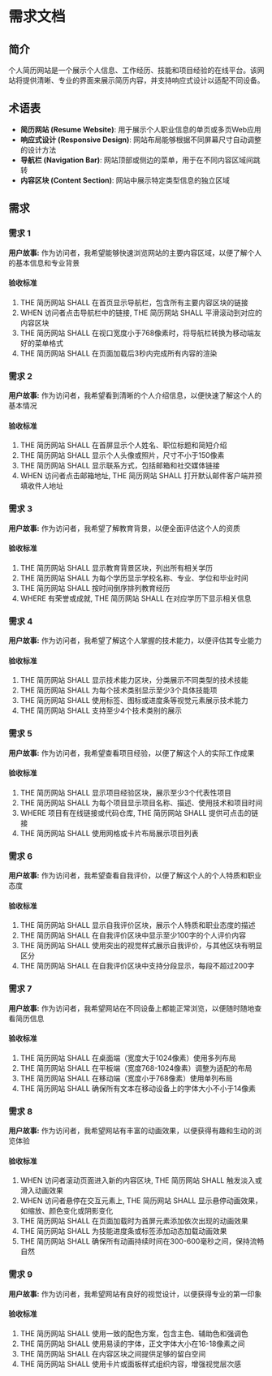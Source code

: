 # 需求文档

## 简介

个人简历网站是一个展示个人信息、工作经历、技能和项目经验的在线平台。该网站将提供清晰、专业的界面来展示简历内容，并支持响应式设计以适配不同设备。

## 术语表

- **简历网站 (Resume Website)**: 用于展示个人职业信息的单页或多页Web应用
- **响应式设计 (Responsive Design)**: 网站布局能够根据不同屏幕尺寸自动调整的设计方法
- **导航栏 (Navigation Bar)**: 网站顶部或侧边的菜单，用于在不同内容区域间跳转
- **内容区块 (Content Section)**: 网站中展示特定类型信息的独立区域

## 需求

### 需求 1

**用户故事:** 作为访问者，我希望能够快速浏览网站的主要内容区域，以便了解个人的基本信息和专业背景

#### 验收标准

1. THE 简历网站 SHALL 在首页显示导航栏，包含所有主要内容区块的链接
2. WHEN 访问者点击导航栏中的链接, THE 简历网站 SHALL 平滑滚动到对应的内容区块
3. THE 简历网站 SHALL 在视口宽度小于768像素时，将导航栏转换为移动端友好的菜单格式
4. THE 简历网站 SHALL 在页面加载后3秒内完成所有内容的渲染

### 需求 2

**用户故事:** 作为访问者，我希望看到清晰的个人介绍信息，以便快速了解这个人的基本情况

#### 验收标准

1. THE 简历网站 SHALL 在首屏显示个人姓名、职位标题和简短介绍
2. THE 简历网站 SHALL 显示个人头像或照片，尺寸不小于150像素
3. THE 简历网站 SHALL 显示联系方式，包括邮箱和社交媒体链接
4. WHEN 访问者点击邮箱地址, THE 简历网站 SHALL 打开默认邮件客户端并预填收件人地址

### 需求 3

**用户故事:** 作为访问者，我希望了解教育背景，以便全面评估这个人的资质

#### 验收标准

1. THE 简历网站 SHALL 显示教育背景区块，列出所有相关学历
2. THE 简历网站 SHALL 为每个学历显示学校名称、专业、学位和毕业时间
3. THE 简历网站 SHALL 按时间倒序排列教育经历
4. WHERE 有荣誉或成就, THE 简历网站 SHALL 在对应学历下显示相关信息

### 需求 4

**用户故事:** 作为访问者，我希望了解这个人掌握的技术能力，以便评估其专业能力

#### 验收标准

1. THE 简历网站 SHALL 显示技术能力区块，分类展示不同类型的技术技能
2. THE 简历网站 SHALL 为每个技术类别显示至少3个具体技能项
3. THE 简历网站 SHALL 使用标签、图标或进度条等视觉元素展示技术能力
4. THE 简历网站 SHALL 支持至少4个技术类别的展示

### 需求 5

**用户故事:** 作为访问者，我希望查看项目经验，以便了解这个人的实际工作成果

#### 验收标准

1. THE 简历网站 SHALL 显示项目经验区块，展示至少3个代表性项目
2. THE 简历网站 SHALL 为每个项目显示项目名称、描述、使用技术和项目时间
3. WHERE 项目有在线链接或代码仓库, THE 简历网站 SHALL 提供可点击的链接
4. THE 简历网站 SHALL 使用网格或卡片布局展示项目列表

### 需求 6

**用户故事:** 作为访问者，我希望查看自我评价，以便了解这个人的个人特质和职业态度

#### 验收标准

1. THE 简历网站 SHALL 显示自我评价区块，展示个人特质和职业态度的描述
2. THE 简历网站 SHALL 在自我评价区块中显示至少100字的个人评价内容
3. THE 简历网站 SHALL 使用突出的视觉样式展示自我评价，与其他区块有明显区分
4. THE 简历网站 SHALL 在自我评价区块中支持分段显示，每段不超过200字

### 需求 7

**用户故事:** 作为访问者，我希望网站在不同设备上都能正常浏览，以便随时随地查看简历信息

#### 验收标准

1. THE 简历网站 SHALL 在桌面端（宽度大于1024像素）使用多列布局
2. THE 简历网站 SHALL 在平板端（宽度768-1024像素）调整为适配的布局
3. THE 简历网站 SHALL 在移动端（宽度小于768像素）使用单列布局
4. THE 简历网站 SHALL 确保所有文本在移动设备上的字体大小不小于14像素

### 需求 8

**用户故事:** 作为访问者，我希望网站有丰富的动画效果，以便获得有趣和生动的浏览体验

#### 验收标准

1. WHEN 访问者滚动页面进入新的内容区块, THE 简历网站 SHALL 触发淡入或滑入动画效果
2. WHEN 访问者悬停在交互元素上, THE 简历网站 SHALL 显示悬停动画效果，如缩放、颜色变化或阴影变化
3. THE 简历网站 SHALL 在页面加载时为首屏元素添加依次出现的动画效果
4. THE 简历网站 SHALL 为技能进度条或标签添加动态加载动画效果
5. THE 简历网站 SHALL 确保所有动画持续时间在300-600毫秒之间，保持流畅自然

### 需求 9

**用户故事:** 作为访问者，我希望网站有良好的视觉设计，以便获得专业的第一印象

#### 验收标准

1. THE 简历网站 SHALL 使用一致的配色方案，包含主色、辅助色和强调色
2. THE 简历网站 SHALL 使用易读的字体，正文字体大小在16-18像素之间
3. THE 简历网站 SHALL 在内容区块之间提供足够的留白空间
4. THE 简历网站 SHALL 使用卡片或面板样式组织内容，增强视觉层次感
